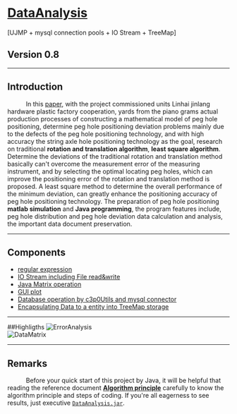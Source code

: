 # [DataAnalysis](https://github.com/caofanCPU/DataAnalysis)
[UJMP + mysql connection pools + IO Stream + TreeMap]

## Version 0.8 
***
## Introduction
&ensp;&emsp;&ensp;&emsp;In this [paper](https://github.com/caofanCPU/DataAnalysis/tree/master/doc/弦轴孔定位算法原理.pdf), with the project commissioned units Linhai jinlang hardware plastic factory cooperation, yards from the piano grams actual production processes of constructing a mathematical model of peg hole positioning, determine peg hole positioning deviation problems mainly due to the defects of the peg hole positioning technology, and with high accuracy the string axle hole positioning technology as the goal, research on traditional **rotation and translation algorithm**, **least square algorithm**. Determine the deviations of the traditional rotation and translation method basically can't overcome the measurement error of the measuring instrument, and by selecting the optimal locating peg holes, which can improve the positioning error of the rotation and translation method is proposed. A least square method to determine the overall performance of the minimum deviation, can greatly enhance the positioning accuracy of peg hole positioning technology. The preparation of peg hole positioning **matlab simulation** and **Java programming**, the program features include, peg hole distribution and peg hole deviation data calculation and analysis, the important data document preservation.  
***
## Components
- [regular expression](https://github.com/caofanCPU/DataAnalysis/tree/master/src/com/xyz/cf/DataSource.java)
- [IO Stream including File read&write](https://github.com/caofanCPU/DataAnalysis/tree/master/src/com/xyz/cf/DataSource.java)
- [Java Matrix operation](https://github.com/caofanCPU/DataAnalysis/tree/master/src/com/xyz/cf/DataMatrix.java)
- [GUI plot](https://github.com/caofanCPU/DataAnalysis/tree/master/src/com/xyz/cf/DataVisualization.java)
- [Database operation by c3p0Utils and mysql connector](https://github.com/caofanCPU/DataAnalysis/tree/master/src/com/xyz/util/C3P0Util.java)
- [Encapsulating Data to a entity into TreeMap storage](https://github.com/caofanCPU/DataAnalysis/tree/master/src/com/xyz/domain/CoordinateData.java)
***
##Highligths
![ErrorAnalysis](http://i2.muimg.com/588926/89788ed6c927ae95.jpg)  
![DataMatrix](http://i1.piimg.com/588926/ae052d785b911c5f.jpg)  

***
## Remarks
&ensp;&emsp;&ensp;&emsp;Before your quick start of this project by Java, it will be helpful that reading the reference document [**Algorithm principle**](https://github.com/caofanCPU/DataAnalysis/tree/master/doc/弦轴孔定位算法原理.pdf) carefully to know the algorithm principle and steps of coding. If you're all eagerness to see results, just executive [`DataAnalysis.jar`](https://github.com/caofanCPU/DataAnalysis/tree/master/jar/DataAnalysis.jar).
